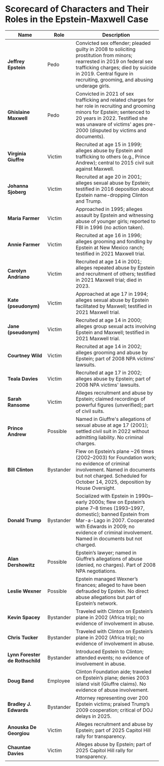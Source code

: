 # Scorecard of Characters and Their Roles in the Epstein-Maxwell Case

| Name | Role | Description |
|------|------|-------------|
| **Jeffrey Epstein** | Pedo | Convicted sex offender; pleaded guilty in 2008 to soliciting prostitution from minors; rearrested in 2019 on federal sex trafficking charges; died by suicide in 2019. Central figure in recruiting, grooming, and abusing underage girls. |
| **Ghislaine Maxwell** | Pedo | Convicted in 2021 of sex trafficking and related charges for her role in recruiting and grooming minors for Epstein; sentenced to 20 years in 2022. Testified she was unaware of victims' ages pre-2000 (disputed by victims and documents). |
| **Virginia Giuffre** | Victim | Recruited at age 15 in 1999; alleges abuse by Epstein and trafficking to others (e.g., Prince Andrew); central to 2015 civil suit against Maxwell. |
| **Johanna Sjoberg** | Victim | Recruited at age 20 in 2001; alleges sexual abuse by Epstein; testified in 2016 deposition about Epstein name-dropping Clinton and Trump. |
| **Maria Farmer** | Victim | Approached in 1995; alleges assault by Epstein and witnessing abuse of younger girls; reported to FBI in 1996 (no action taken). |
| **Annie Farmer** | Victim | Recruited at age 16 in 1996; alleges grooming and fondling by Epstein at New Mexico ranch; testified in 2021 Maxwell trial. |
| **Carolyn Andriano** | Victim | Recruited at age 14 in 2001; alleges repeated abuse by Epstein and recruitment of others; testified in 2021 Maxwell trial; died in 2023. |
| **Kate (pseudonym)** | Victim | Approached at age 17 in 1994; alleges sexual abuse by Epstein facilitated by Maxwell; testified in 2021 Maxwell trial. |
| **Jane (pseudonym)** | Victim | Recruited at age 14 in 2000; alleges group sexual acts involving Epstein and Maxwell; testified in 2021 Maxwell trial. |
| **Courtney Wild** | Victim | Recruited at age 14 in 2002; alleges grooming and abuse by Epstein; part of 2008 NPA victims' lawsuits. |
| **Teala Davies** | Victim | Recruited at age 17 in 2002; alleges abuse by Epstein; part of 2008 NPA victims' lawsuits. |
| **Sarah Ransome** | Victim | Alleges recruitment and abuse by Epstein; claimed recordings of powerful figures (unverified); part of civil suits. |
| **Prince Andrew** | Possible | Named in Giuffre's allegations of sexual abuse at age 17 (2001); settled civil suit in 2022 without admitting liability. No criminal charges. |
| **Bill Clinton** | Bystander | Flew on Epstein’s plane ~26 times (2002–2003) for Foundation work; no evidence of criminal involvement. Named in documents but not charged. Scheduled for October 14, 2025, deposition by House Oversight. |
| **Donald Trump** | Bystander | Socialized with Epstein in 1990s–early 2000s; flew on Epstein’s plane 7–8 times (1993–1997, domestic); banned Epstein from Mar-a-Lago in 2007. Cooperated with Edwards in 2009; no evidence of criminal involvement. Named in documents but not charged. |
| **Alan Dershowitz** | Possible | Epstein’s lawyer; named in Giuffre’s allegations of abuse (denied, no charges). Part of 2008 NPA negotiations. |
| **Leslie Wexner** | Possible | Epstein managed Wexner’s finances; alleged to have been defrauded by Epstein. No direct abuse allegations but part of Epstein’s network. |
| **Kevin Spacey** | Bystander | Traveled with Clinton on Epstein’s plane in 2002 (Africa trip); no evidence of involvement in abuse. |
| **Chris Tucker** | Bystander | Traveled with Clinton on Epstein’s plane in 2002 (Africa trip); no evidence of involvement in abuse. |
| **Lynn Forester de Rothschild** | Bystander | Introduced Epstein to Clinton; attended events; no evidence of involvement in abuse. |
| **Doug Band** | Employee | Clinton Foundation aide; traveled on Epstein’s plane; denies 2003 island visit (Giuffre claims). No evidence of abuse involvement. |
| **Bradley J. Edwards** | Bystander | Attorney representing over 200 Epstein victims; praised Trump’s 2009 cooperation; critical of DOJ delays in 2025. |
| **Anouska De Georgiou** | Victim | Alleges recruitment and abuse by Epstein; part of 2025 Capitol Hill rally for transparency. |
| **Chauntae Davies** | Victim | Alleges abuse by Epstein; part of 2025 Capitol Hill rally for transparency. |